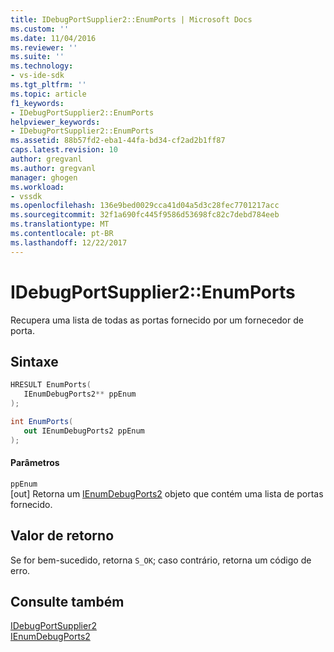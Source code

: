```yaml
---
title: IDebugPortSupplier2::EnumPorts | Microsoft Docs
ms.custom: ''
ms.date: 11/04/2016
ms.reviewer: ''
ms.suite: ''
ms.technology:
- vs-ide-sdk
ms.tgt_pltfrm: ''
ms.topic: article
f1_keywords:
- IDebugPortSupplier2::EnumPorts
helpviewer_keywords:
- IDebugPortSupplier2::EnumPorts
ms.assetid: 88b57fd2-eba1-44fa-bd34-cf2ad2b1ff87
caps.latest.revision: 10
author: gregvanl
ms.author: gregvanl
manager: ghogen
ms.workload:
- vssdk
ms.openlocfilehash: 136e9bed0029cca41d04a5d3c28fec7701217acc
ms.sourcegitcommit: 32f1a690fc445f9586d53698fc82c7debd784eeb
ms.translationtype: MT
ms.contentlocale: pt-BR
ms.lasthandoff: 12/22/2017
---
```

# <a name="idebugportsupplier2enumports"></a>IDebugPortSupplier2::EnumPorts
Recupera uma lista de todas as portas fornecido por um fornecedor de porta.  
  
## <a name="syntax"></a>Sintaxe  
  
```cpp  
HRESULT EnumPorts(   
   IEnumDebugPorts2** ppEnum  
);  
```  
  
```csharp  
int EnumPorts(   
   out IEnumDebugPorts2 ppEnum  
);  
```  
  
#### <a name="parameters"></a>Parâmetros  
 `ppEnum`  
 [out] Retorna um [IEnumDebugPorts2](../../../extensibility/debugger/reference/ienumdebugports2.md) objeto que contém uma lista de portas fornecido.  
  
## <a name="return-value"></a>Valor de retorno  
 Se for bem-sucedido, retorna `S_OK`; caso contrário, retorna um código de erro.  
  
## <a name="see-also"></a>Consulte também  
 [IDebugPortSupplier2](../../../extensibility/debugger/reference/idebugportsupplier2.md)   
 [IEnumDebugPorts2](../../../extensibility/debugger/reference/ienumdebugports2.md)